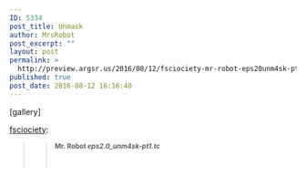 ```yaml
---
ID: 5334
post_title: Unmask
author: MrsRobot
post_excerpt: ""
layout: post
permalink: >
  http://preview.argsr.us/2016/08/12/fsciociety-mr-robot-eps20unm4sk-pt1tc/
published: true
post_date: 2016-08-12 16:16:40
---
```

[gallery]
<p><a class="tumblr_blog" href="http://fsciociety.tumblr.com/post/147235703034">fsciociety</a>:</p>
<blockquote>
<blockquote><p>

<b><small>Mr. Robot </small><i><small><b>eps2.0_unm4sk-pt1.tc</b> </small></i></b>

<br /></p></blockquote>
</blockquote>